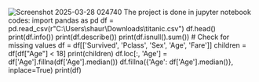 ![Screenshot 2025-03-28 024740](https://github.com/user-attachments/assets/4e411958-6a4b-45a3-a5c5-dee429bd7344)
The project is done in jupyter notebook
codes:
import pandas as pd
df = pd.read_csv(r"C:\Users\shaur\Downloads\titanic.csv")
df.head()
print(df.info())
print(df.describe())
print(df.isnull().sum())  # Check for missing values
df = df[['Survived', 'Pclass', 'Sex', 'Age', 'Fare']]
children = df[df["Age"] < 18]
print(children)
df.loc[:, 'Age'] = df['Age'].fillna(df['Age'].median())
df.fillna({'Age': df['Age'].median()}, inplace=True)
print(df)
